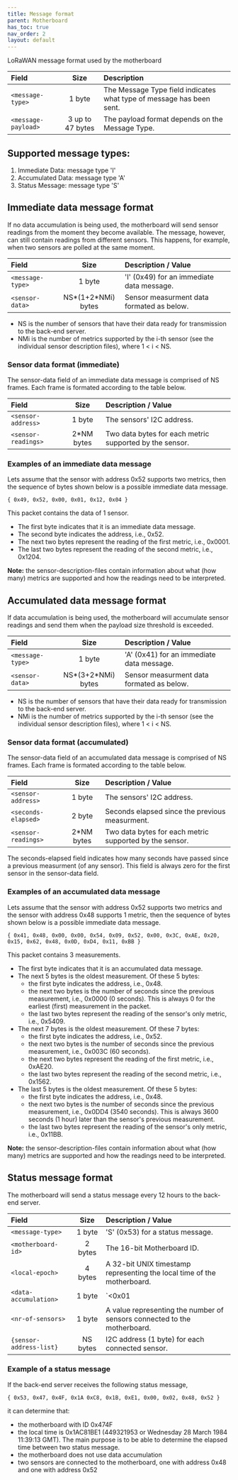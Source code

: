 ```yaml
---
title: Message format
parent: Motherboard
has_toc: true
nav_order: 2
layout: default
---
```


LoRaWAN message format used by the motherboard

| Field                 | Size             | Description |
|:----------------------|:----------------:|:------------|
| `<message-type>`      | 1 byte           | The Message Type field indicates what type of message has been sent. |
| `<message-payload>`   | 3 up to 47 bytes | The payload format depends on the Message Type.|

## Supported message types:

1. Immediate Data: message type 'I'
2. Accumulated Data: message type 'A'
3. Status Message: message type 'S'

## Immediate data message format

If no data accumulation is being used, the motherboard will send sensor readings from the moment
they become available. The message, however, can still contain readings from different sensors. This
happens, for example, when two sensors are polled at the same moment.

| Field                 | Size               | Description / Value                       |
|:----------------------|:------------------:|:------------------------------------------|
| `<message-type>`      | 1 byte             | 'I' (0x49) for an immediate data message. |
| `<sensor-data>`       | NS*(1+2*NMi) bytes | Sensor measurment data formated as below. |

* NS is the number of sensors that have their data ready for transmission to the back-end server.
* NMi is the number of metrics supported by the i-th sensor (see the individual sensor description
files), where 1 < i < NS.

### Sensor data format (immediate)

The sensor-data field of an immediate data message is comprised of NS frames. Each frame is formated
according to the table below.

| Field                 | Size        | Description / Value                                     |
|:----------------------|:-----------:|:--------------------------------------------------------|
| `<sensor-address>`    | 1 byte      | The sensors' I2C address.                               |
| `<sensor-readings>`   | 2*NM bytes  | Two data bytes for each metric supported by the sensor. |

### Examples of an immediate data message
Lets assume that the sensor with address 0x52 supports two metrics, then the sequence of bytes shown 
below is a possible immediate data message.

`{ 0x49, 0x52, 0x00, 0x01, 0x12, 0x04 }`

This packet contains the data of 1 sensor. 
* The first byte indicates that it is an immediate data message.
* The second byte indicates the address, i.e., 0x52.
* The next two bytes represent the reading of the first metric, i.e., 0x0001.
* The last two bytes represent the reading of the second metric, i.e., 0x1204.

**Note:** the sensor-description-files contain information about what (how many) metrics are 
supported and how the readings need to be interpreted.

## Accumulated data message format

If data accumulation is being used, the motherboard will accumulate sensor readings and send them
when the payload size threshold is exceeded.

| Field                 | Size               | Description / Value                       |
|:----------------------|:------------------:|:------------------------------------------|
| `<message-type>`      | 1 byte             | 'A' (0x41) for an immediate data message. |
| `<sensor-data>`       | NS*(3+2*NMi) bytes | Sensor measurment data formated as below. |

* NS is the number of sensors that have their data ready for transmission to the back-end server.
* NMi is the number of metrics supported by the i-th sensor (see the individual sensor description
files), where 1 < i < NS.

### Sensor data format (accumulated)

The sensor-data field of an accumulated data message is comprised of NS frames. Each frame is
formated according to the table below.

| Field                 | Size        | Description / Value                                     |
|:----------------------|:-----------:|:--------------------------------------------------------|
| `<sensor-address>`    | 1 byte      | The sensors' I2C address.                               |
| `<seconds-elapsed>`   | 2 byte      | Seconds elapsed since the previous measurment.          |
| `<sensor-readings>`   | 2*NM bytes  | Two data bytes for each metric supported by the sensor. |

The seconds-elapsed field indicates how many seconds have passed since a previous measurment (of any
sensor). This field is always zero for the first sensor in the sensor-data field.

### Examples of an accumulated data message

Lets assume that the sensor with address 0x52 supports two metrics and the sensor with address 0x48 
supports 1 metric, then the sequence of bytes shown below is a possible immediate data message.

`{ 0x41, 0x48, 0x00, 0x00, 0x54, 0x09, 0x52, 0x00, 0x3C, 0xAE, 0x20, 0x15, 0x62, 0x48, 0x0D, 0xD4, 0x11, 0xBB }`

This packet contains 3 measurements.
* The first byte indicates that it is an accumulated data message.
* The next 5 bytes is the oldest measurement. Of these 5 bytes:
	* the first byte indicates the address, i.e., 0x48.
	* the next two bytes is the number of seconds since the previous measurement, i.e., 0x0000 (0 seconds). This is always 0 for the earliest (first) measurement in the packet.
	* the last two bytes represent the reading of the sensor's only metric, i.e., 0x5409.
* The next 7 bytes is the oldest measurement. Of these 7 bytes:
	* the first byte indicates the address, i.e., 0x52.
	* the next two bytes is the number of seconds since the previous measurement, i.e., 0x003C (60 seconds).
	* the next two bytes represent the reading of the first metric, i.e., 0xAE20.
	* the last two bytes represent the reading of the second metric, i.e., 0x1562.
* The last 5 bytes is the oldest measurement. Of these 5 bytes:
	* the first byte indicates the address, i.e., 0x48.
	* the next two bytes is the number of seconds since the previous measurement, i.e., 0x0DD4 (3540 seconds). This is always 3600 seconds (1 hour) later than the sensor's previous measurement.
	* the last two bytes represent the reading of the sensor's only metric, i.e., 0x11BB.

**Note:** the sensor-description-files contain information about what (how many) metrics are 
supported and how the readings need to be interpreted.

## Status message format

The motherboard will send a status message every 12 hours to the back-end server.

| Field                   | Size      | Description / Value                                                      |
|:------------------------|:---------:|:-------------------------------------------------------------------------|
| `<message-type>`        | 1 byte    | 'S' (0x53) for a status message.                                         |
| `<motherboard-id>`      | 2 bytes   | The 16-bit Motherboard ID.                                               |
| `<local-epoch>`         | 4 bytes   | A 32-bit UNIX timestamp representing the local time of the motherboard.  |
| `<data-accumulation>`   | 1 byte    | `<0x01 | 0x00 >` Indicating if data accumulation is used or not (resp.). |
| `<nr-of-sensors>`       | 1 byte    | A value representing the number of sensors connected to the motherboard. |
| `{sensor-address-list}` | NS bytes  | I2C address (1 byte) for each connected sensor.                          |

### Example of a status message

If the back-end server receives the following status message,

`{ 0x53, 0x47, 0x4F, 0x1A 0xC8, 0x1B, 0xE1, 0x00, 0x02, 0x48, 0x52 }`

it can determine that:

* the motherboard with ID 0x474F
* the local time is 0x1AC81BE1 (449321953 or Wednesday 28 March 1984 11:39:13 GMT). The main purpose is to be able to determine the elapsed time between two status message.
* the motherboard does not use data accumulation
* two sensors are connected to the motherboard, one with address 0x48 and one with address 0x52